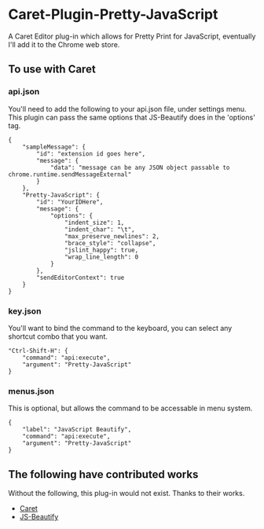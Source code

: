 # Caret-Plugin-Pretty-JavaScript

A Caret Editor plug-in which allows for Pretty Print for JavaScript, eventually I'll add it to
the Chrome web store.

## To use with Caret

### api.json

You'll need to add the following to your api.json file, under settings menu.  This plugin
can pass the same options that JS-Beautify does in the 'options' tag.

```
{
	"sampleMessage": {
		"id": "extension id goes here",
		"message": {
			"data": "message can be any JSON object passable to chrome.runtime.sendMessageExternal"
		}
	},
	"Pretty-JavaScript": {
		"id": "YourIDHere",
		"message": {
			"options": {
				"indent_size": 1,
				"indent_char": "\t",
				"max_preserve_newlines": 2,
				"brace_style": "collapse",
				"jslint_happy": true,
				"wrap_line_length": 0
			}
		},
		"sendEditorContext": true
	}
}
```

### key.json

You'll want to bind the command to the keyboard, you can select any shortcut combo that you want.

```
"Ctrl-Shift-H": {
	"command": "api:execute",
	"argument": "Pretty-JavaScript"
}
```

### menus.json

This is optional, but allows the command to be accessable in menu system.

```
{
	"label": "JavaScript Beautify",
	"command": "api:execute",
	"argument": "Pretty-JavaScript"
}
```

## The following have contributed works

Without the following, this plug-in would not exist.  Thanks to their works.

- [Caret](https://github.com/thomaswilburn/Caret)
- [JS-Beautify](https://github.com/beautify-web/js-beautify)